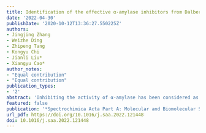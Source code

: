 ```yaml
---
title: Identification of the effective α-amylase inhibitors from Dalbergia odorifera: virtual screening, spectroscopy, molecular docking, and molecular dynamic simulation
date: '2022-04-30'
publishDate: '2020-10-12T13:36:27.550225Z'
authors:
- Jingjing Zhang
- Weizhe Ding
- Zhipeng Tang
- Kongyu Chi
- Jianli Liu*
- Xiangyu Cao*
author_notes:
- "Equal contribution"
- "Equal contribution"
publication_types:
- '2'
abstract: 'Inhibiting the activity of α-amylase has been considered as one efficient way to prevent and treat type 2 diabetes recently. Dalbergia odorifera, a kind of Leguminosae plant, has a positive therapeutic effect on type 2 diabetes, possibly contributing by some constituents that can inhibit the activity of α-amylase. In this study, we found that eriodictyol is one potential constituent through virtual screening. The interaction mode between eriodictyol and α-amylase was elucidated by molecular docking, multi-spectroscopic analysis, and molecular dynamic simulation. The results revealed that eriodictyol quenched the intrinsic fluorescence of α-amylase, and the quenching mode was static quenching. Eriodictyol can spontaneously interact with α-amylase, mostly stabilized and influenced by the hydrophobic interaction, while the binding sites (n) was 1.13 ± 0.07 and binding constant (Kb) was (1.43 ± 0.14) ×105 at 310 K, respectively. In addition, FT-IR and CD had been applied to identify that eriodictyol can trigger the conformational change of α-amylase. Taken together, the results provided some experimental data for developing new α-amylase inhibitors from Dalbergia odorifera, which may further prevent and treat diabetes and diabetes complications.'
featured: false
publication: '*Spectrochimica Acta Part A: Molecular and Biomolecular Spectroscopy*'
url_pdf: https://doi.org/10.1016/j.saa.2022.121448
doi: 10.1016/j.saa.2022.121448
---
```


